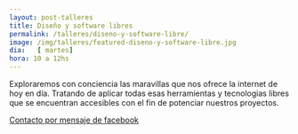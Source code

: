 ```yaml
---
layout: post-talleres
title: Diseño y software libres
permalink: /talleres/diseno-y-software-libre/
image: /img/talleres/featured-diseno-y-software-libre.jpg
dia:   [ martes]
hora: 10 a 12hs
---
```


<p>
	Exploraremos con conciencia las maravillas que nos ofrece la internet de hoy en día. Tratando de aplicar
	todas esas herramientas y tecnologias libres que se encuentran accesibles con el fin de potenciar nuestros proyectos.
</p>

<a href="https://www.facebook.com/santuandg/" target="_blank">
	Contacto por mensaje de facebook
</a>